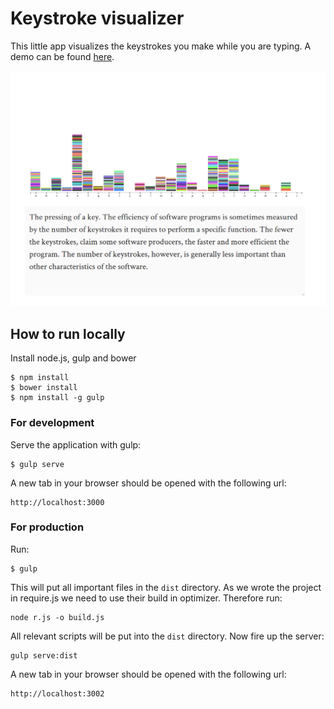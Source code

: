 # Keystroke visualizer

This little app visualizes the keystrokes you make while you are typing. A demo can be found [here](https://ch-bu.github.io/keystroker/).

![Keystroke Visualizer](keystroke-visualizer.png)


## How to run locally

Install node.js, gulp and bower

```
$ npm install
$ bower install
$ npm install -g gulp
```
### For development

Serve the application with gulp:

```
$ gulp serve
```

A new tab in your browser should be opened with the following url:

```
http://localhost:3000
```

### For production

Run:

```
$ gulp
```

This will put all important files in the `dist` directory. As we wrote the project in require.js we need to use their build in optimizer. Therefore run:

```
node r.js -o build.js
```

All relevant scripts will be put into the `dist` directory. Now fire up the server:

```
gulp serve:dist
```

A new tab in your browser should be opened with the following url:

```
http://localhost:3002
```